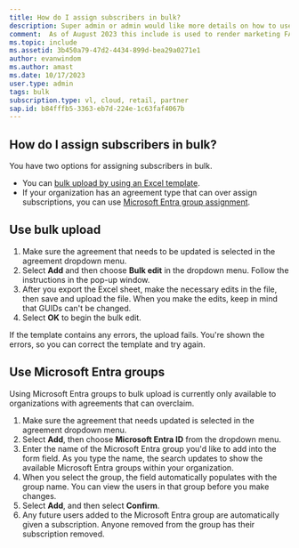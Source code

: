 ```yaml
---
title: How do I assign subscribers in bulk?
description: Super admin or admin would like more details on how to use the bulk feature.
comment:  As of August 2023 this include is used to render marketing FAQ content for VS Subscriptions in the following portals - VSCom, Manage, and My portals. It was not used for learn.microsoft.com content at that time.  SMEs are Evan Windom and Larissa Crawford of Red Door Collaborative and Sharvari Dighe.
ms.topic: include
ms.assetid: 3b450a79-47d2-4434-899d-bea29a0271e1
author: evanwindom
ms.author: amast
ms.date: 10/17/2023
user.type: admin
tags: bulk
subscription.type: vl, cloud, retail, partner
sap.id: b84fffb5-3363-eb7d-224e-1c63faf4067b
---
```


## How do I assign subscribers in bulk?

You have two options for assigning subscribers in bulk.
+ You can [bulk upload by using an Excel template](https://learn.microsoft.com/visualstudio/subscriptions/assign-license-bulk#use-bulk-add-to-assign-subscriptions).
+ If your organization has an agreement type that can over assign subscriptions, you can use [Microsoft Entra group assignment](https://learn.microsoft.com/visualstudio/subscriptions/assign-license-bulk#use-entra-id-groups-to-assign-subscriptions).

## Use bulk upload
1. Make sure the agreement that needs to be updated is selected in the agreement dropdown menu.
2. Select **Add** and then choose **Bulk edit** in the dropdown menu. Follow the instructions in the pop-up window.
3. After you export the Excel sheet, make the necessary edits in the file, then save and upload the file. When you make the edits, keep in mind that GUIDs can't be changed.
4. Select **OK** to begin the bulk edit.

If the template contains any errors, the upload fails. You're shown the errors, so you can correct the template and try again.

<a name='use-microsoft-entra-id-groups'></a>

## Use Microsoft Entra groups
Using Microsoft Entra groups to bulk upload is currently only available to organizations with agreements that can overclaim.
1. Make sure the agreement that needs updated is selected in the agreement dropdown menu.
2. Select **Add**, then choose **Microsoft Entra ID** from the dropdown menu.
3. Enter the name of the Microsoft Entra group you'd like to add into the form field. As you type the name, the search updates to show the available Microsoft Entra groups within your organization.
4. When you select the group, the field automatically populates with the group name. You can view the users in that group before you make changes.
5. Select **Add**, and then select **Confirm**.
6. Any future users added to the Microsoft Entra group are automatically given a subscription. Anyone removed from the group has their subscription removed.
